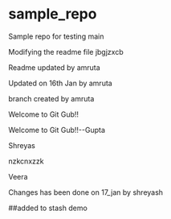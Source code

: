 # sample_repo
Sample repo for testing
 main

Modifying the readme file
jbgjzxcb

Readme updated by amruta

Updated on 16th Jan by amruta


branch created by amruta


Welcome to Git Gub!!


Welcome to Git Gub!!--Gupta

Shreyas

nzkcnxzzk


Veera



Changes has been done on 17_jan by shreyash 

##added to stash demo

 

